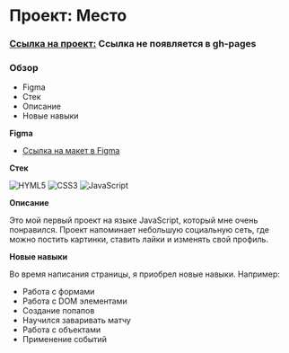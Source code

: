 # Проект: Место
### [Ссылка на проект:](https://gnom204.github.io/mesto/) Ссылка не появляется в gh-pages
### Обзор

* Figma
* Стек
* Описание
* Новые навыки

**Figma**

* [Ссылка на макет в Figma](https://www.figma.com/file/2cn9N9jSkmxD84oJik7xL7/JavaScript.-Sprint-4?node-id=0%3A1)

**Стек**

![HYML5](https://img.shields.io/badge/HTML5-E34F26?style=for-the-badge&logo=html5&logoColor=white) ![CSS3](https://img.shields.io/badge/CSS3-1572B6?style=for-the-badge&logo=css3&logoColor=white) ![JavaScript](https://img.shields.io/badge/JavaScript-323330?style=for-the-badge&logo=javascript&logoColor=F7DF1E) 

**Описание**

Это мой первый проект на языке JavaScript, который мне очень понравился. Проект напоминает небольшую социальную сеть, где можно постить картинки, ставить лайки и изменять свой профиль.

**Новые навыки**

Во время написания страницы, я приобрел новые навыки. Например:
* Работа с формами
* Работа с DOM элементами
* Создание попапов
* Научился заваривать матчу
* Работа с объектами
* Применение событий
